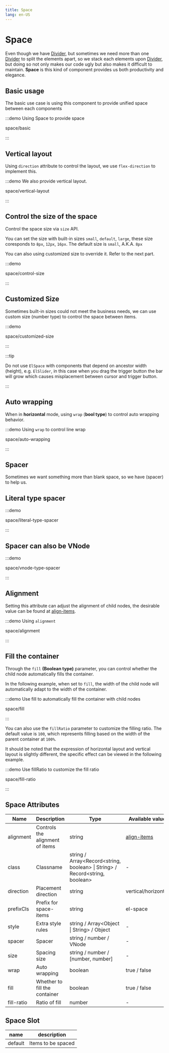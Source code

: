 ```yaml
---
title: Space
lang: en-US
---
```


# Space

Even though we have [Divider](/en-US/component/divider), but sometimes we need more than one [Divider](/en-US/component/divider) to split the elements apart, so we stack each elements upon [Divider](/en-US/component/divider), but doing so not only makes our code ugly but also makes it difficult to maintain. **Space** is this kind of component provides us both productivity and elegance.

## Basic usage

The basic use case is using this component to provide unified space between each components

:::demo Using Space to provide space

space/basic

:::

## Vertical layout

Using `direction` attribute to control the layout, we use `flex-direction` to implement this.

:::demo We also provide vertical layout.

space/vertical-layout

:::

## Control the size of the space

Control the space size via `size` API.

You can set the size with built-in sizes `small`, `default`, `large`, these size coresponds to `8px`, `12px`, `16px`. The default size is `small`, A.K.A. `8px`

You can also using customized size to override it. Refer to the next part.

:::demo

space/control-size

:::

## Customized Size

Sometimes built-in sizes could not meet the business needs, we can use custom size (number type) to control the space between items.

:::demo

space/customized-size

:::

:::tip

Do not use `ElSpace` with components that depend on ancestor width (height), e.g. `ElSlider`, in this case when you drag the trigger button the bar will grow which causes misplacement between cursor and trigger button.

:::

## Auto wrapping

When in **horizontal** mode, using `wrap` (**bool type**) to control auto wrapping behavior.

:::demo Using `wrap` to control line wrap

space/auto-wrapping

:::

## Spacer

Sometimes we want something more than blank space, so we have (spacer) to help us.

## Literal type spacer

:::demo

space/literal-type-spacer

:::

## Spacer can also be VNode

:::demo

space/vnode-type-spacer

:::

## Alignment

Setting this attribute can adjust the alignment of child nodes, the desirable value can be found at [align-items](https://developer.mozilla.org/en-US/docs/Web/CSS/align-items).

:::demo Using `alignment`

space/alignment

:::

## Fill the container

Through the `fill` **(Boolean type)** parameter, you can control whether the child node automatically fills the container.

In the following example, when set to `fill`, the width of the child node will automatically adapt to the width of the container.

:::demo Use fill to automatically fill the container with child nodes

space/fill

:::

You can also use the `fillRatio` parameter to customize the filling ratio. The default value is `100`, which represents filling based on the width of the parent container at `100%`.

It should be noted that the expression of horizontal layout and vertical layout is slightly different, the specific effect can be viewed in the following example.

:::demo Use fillRatio to customize the fill ratio

space/fill-ratio

:::

## Space Attributes

| Name       | Description                     | Type                                                                              | Available value                                                             | Default    |
| ---------- | ------------------------------- | --------------------------------------------------------------------------------- | --------------------------------------------------------------------------- | ---------- |
| alignment  | Controls the alignment of items | string                                                                            | [align-items](https://developer.mozilla.org/en-US/docs/Web/CSS/align-items) | 'center'   |
| class      | Classname                       | string / Array\<Record\<string, boolean\> \| String\> / Record\<string, boolean\> | -                                                                           | -          |
| direction  | Placement direction             | string                                                                            | vertical/horizontal                                                         | horizontal |
| prefixCls  | Prefix for space-items          | string                                                                            | el-space                                                                    | -          |
| style      | Extra style rules               | string / Array\<Object \| String\> / Object                                       | -                                                                           | -          |
| spacer     | Spacer                          | string / number / VNode                                                           | -                                                                           | -          |
| size       | Spacing size                    | string / number / [number, number]                                                | -                                                                           | 'small'    |
| wrap       | Auto wrapping                   | boolean                                                                           | true / false                                                                | false      |
| fill       | Whether to fill the container   | boolean                                                                           | true / false                                                                | false      |
| fill-ratio | Ratio of fill                   | number                                                                            | -                                                                           | 100        |

## Space Slot

| name    | description        |
| ------- | ------------------ |
| default | Items to be spaced |
